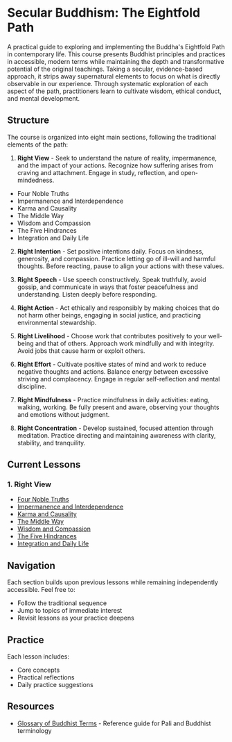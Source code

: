 # Secular Buddhism: The Eightfold Path

A practical guide to exploring and implementing the Buddha's Eightfold Path in contemporary life. This course presents Buddhist principles and practices in accessible, modern terms while maintaining the depth and transformative potential of the original teachings. Taking a secular, evidence-based approach, it strips away supernatural elements to focus on what is directly observable in our experience. Through systematic exploration of each aspect of the path, practitioners learn to cultivate wisdom, ethical conduct, and mental development.

## Structure

The course is organized into eight main sections, following the traditional elements of the path:

1. **Right View** - Seek to understand the nature of reality, impermanence, and the impact of your actions. Recognize how suffering arises from craving and attachment. Engage in study, reflection, and open-mindedness.
  - Four Noble Truths
  - Impermanence and Interdependence
  - Karma and Causality
  - The Middle Way
  - Wisdom and Compassion
  - The Five Hindrances
  - Integration and Daily Life
2. **Right Intention** - Set positive intentions daily. Focus on kindness, generosity, and compassion. Practice letting go of ill-will and harmful thoughts. Before reacting, pause to align your actions with these values.  

3. **Right Speech** - Use speech constructively. Speak truthfully, avoid gossip, and communicate in ways that foster peacefulness and understanding. Listen deeply before responding.  

4. **Right Action** - Act ethically and responsibly by making choices that do not harm other beings, engaging in social justice, and practicing environmental stewardship.  

5. **Right Livelihood** - Choose work that contributes positively to your well-being and that of others. Approach work mindfully and with integrity. Avoid jobs that cause harm or exploit others.  

6. **Right Effort** - Cultivate positive states of mind and work to reduce negative thoughts and actions. Balance energy between excessive striving and complacency. Engage in regular self-reflection and mental discipline.  

7. **Right Mindfulness** - Practice mindfulness in daily activities: eating, walking, working. Be fully present and aware, observing your thoughts and emotions without judgment.  

8. **Right Concentration** - Develop sustained, focused attention through meditation. Practice directing and maintaining awareness with clarity, stability, and tranquility.

## Current Lessons

### 1. Right View
- [Four Noble Truths](eightfold-path/1-right-view/01-four-noble-truths.md)
- [Impermanence and Interdependence](eightfold-path/1-right-view/02-impermanence-interdependence.md)
- [Karma and Causality](eightfold-path/1-right-view/03-karma.md)
- [The Middle Way](eightfold-path/1-right-view/04-middle-way.md)
- [Wisdom and Compassion](eightfold-path/1-right-view/05-wisdom-compassion.md)
- [The Five Hindrances](eightfold-path/1-right-view/06-hindrances.md)
- [Integration and Daily Life](eightfold-path/1-right-view/07-integration.md)

## Navigation

Each section builds upon previous lessons while remaining independently accessible. Feel free to:
- Follow the traditional sequence
- Jump to topics of immediate interest
- Revisit lessons as your practice deepens

## Practice

Each lesson includes:
- Core concepts
- Practical reflections
- Daily practice suggestions

## Resources

- [Glossary of Buddhist Terms](glossary.md) - Reference guide for Pali and Buddhist terminology
